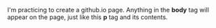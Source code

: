 <!doctype html>
<html>
  <head>
    <title>This is Kangyang Wang's Data Visualization HW5 webpage!</title>
  </head>
  <body>
    <p>I'm practicing to create a github.io page. Anything in the <strong>body</strong> tag will appear on the page, just like this <strong>p</strong> tag and its contents.</p>
  </body>
</html>
